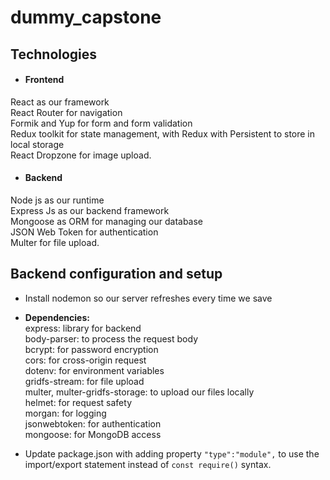 # dummy_capstone

## Technologies
- #### Frontend
React as our framework <br />
React Router for navigation <br />
Formik and Yup for form and form validation <br />
Redux toolkit for state management, with Redux with Persistent to store in local storage<br />
React Dropzone for image upload.
- #### Backend
Node js as our runtime <br />
Express Js as our backend framework<br />
Mongoose as ORM for managing our database<br />
JSON Web Token for authentication<br />
Multer for file upload.

## Backend configuration and setup
- Install nodemon so our server refreshes every time we save <br />

- <b>Dependencies:</b><br />
express: library for backend<br />
body-parser: to process the request body<br />
bcrypt: for password encryption<br />
cors: for cross-origin request<br />
dotenv: for environment variables<br />
gridfs-stream: for file upload<br />
multer, multer-gridfs-storage: to upload our files locally<br />
helmet: for request safety<br />
morgan: for logging <br />
jsonwebtoken: for authentication<br />
mongoose: for MongoDB access <br />

- Update package.json with adding property ```"type":"module",``` to use the import/export statement instead of ```const require()``` syntax.